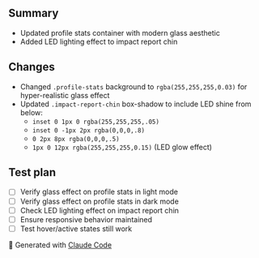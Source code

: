 ## Summary
- Updated profile stats container with modern glass aesthetic
- Added LED lighting effect to impact report chin

## Changes
- Changed `.profile-stats` background to `rgba(255,255,255,0.03)` for hyper-realistic glass effect
- Updated `.impact-report-chin` box-shadow to include LED shine from below:
  - `inset 0 1px 0 rgba(255,255,255,.05)`
  - `inset 0 -1px 2px rgba(0,0,0,.8)`
  - `0 2px 8px rgba(0,0,0,.5)`
  - `1px 0 12px rgba(255,255,255,0.15)` (LED glow effect)

## Test plan
- [ ] Verify glass effect on profile stats in light mode
- [ ] Verify glass effect on profile stats in dark mode
- [ ] Check LED lighting effect on impact report chin
- [ ] Ensure responsive behavior maintained
- [ ] Test hover/active states still work

🤖 Generated with [Claude Code](https://claude.ai/code)
